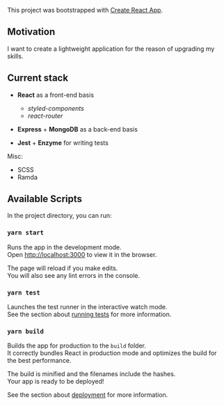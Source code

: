 This project was bootstrapped with [Create React App](https://github.com/facebook/create-react-app).

## Motivation

I want to create a lightweight application for the reason of upgrading my skills.

## Current stack

* **React** as a front-end basis

   * *styled-components*
   * *react-router*

* **Express** + **MongoDB** as a back-end basis

* **Jest** + **Enzyme** for writing tests

Misc:
* SCSS
* Ramda

## Available Scripts

In the project directory, you can run:

### `yarn start`

Runs the app in the development mode.<br>
Open [http://localhost:3000](http://localhost:3000) to view it in the browser.

The page will reload if you make edits.<br>
You will also see any lint errors in the console.

### `yarn test`

Launches the test runner in the interactive watch mode.<br>
See the section about [running tests](https://facebook.github.io/create-react-app/docs/running-tests) for more information.

### `yarn build`

Builds the app for production to the `build` folder.<br>
It correctly bundles React in production mode and optimizes the build for the best performance.

The build is minified and the filenames include the hashes.<br>
Your app is ready to be deployed!

See the section about [deployment](https://facebook.github.io/create-react-app/docs/deployment) for more information.
